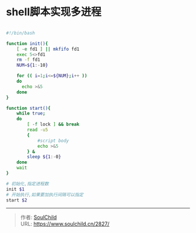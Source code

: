# shell脚本实现多进程

<!--more-->
```bash

#!/bin/bash

function init(){
    [ -e fd1 ] || mkfifo fd1
    exec 5<>fd1
    rm -f fd1
    NUM=${1:-10}

    for (( i=1;i<=${NUM};i++ ))
    do
      echo >&5
    done
}

function start(){
    while true;
    do
        [ -f lock ] && break
        read -u5
        {
            #script body
            echo >&5
        } &
        sleep ${1:-0}
    done
    wait
}

# 初始化,指定进程数
init $1
# 开始执行,如果要加执行间隔可以指定
start $2

```


---

> 作者: [SoulChild](https://www.soulchild.cn)  
> URL: https://www.soulchild.cn/2827/  

